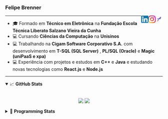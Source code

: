 <h3>Felipe Brenner</h3>

<a href="https://app.rocketseat.com.br/me/felipe-de-oliveira-brenner-conta-ignite" target="_blank" rel="nofollow"><img align="right" width="23rem" src="./assets/rocketseat.png" alt="Rocketseat: @felipe-de-oliveira-brenner-conta-ignite"/></a>
<a href="https://www.instagram.com/felipeobrenner/" target="_blank" rel="nofollow"><img align="right" width="23rem" src="./assets/instagram.png" alt="Instagram: @felipeobrenner"/></a>
<a href="https://www.linkedin.com/in/felipe-de-oliveira-brenner/" target="_blank" rel="nofollow"><img align="right" width="23rem" src="./assets/linkedin.png" alt="LinkedIn: @felipe-de-oliveira-brenner"/></a>

---

- 🎓 Formado em **Técnico em Eletrônica** na **Fundação Escola Técnica Liberato Salzano Vieira da Cunha**
- 💻 Cursando **Ciências da Computação** na **Unisinos**
- 💻 Trabalhando na **Cigam Software Corporativo S.A.** com desenvolvimento em **T-SQL (SQL Server)** , **PL/SQL (Oracle)** e **Magic (uniPaaS e xpa)**
- 💻 Experiência com projetos e estudos em **C++** e **Java** e estudando novas tecnologias como **React.js** e **Node.js**

---

<details open>
  <summary>📈 <b>GitHub Stats</b></summary>
  <br>
  <p align="center">
  <img src="https://github-readme-stats.vercel.app/api?username=felipebrenner&show_icons=true&theme=dark"/>
  <img src="https://github-readme-stats.vercel.app/api/top-langs/?username=felipebrenner&layout=compact&theme=dark">
  </p>

</details>

<details>
  <summary>🤖 <b>Programming Stats</b></summary>
  <br/>

  <!--START_SECTION:waka-->
**🐱 My Github Data** 

> 🏆 457 Contributions in the Year 2021
 > 
> 📦 113.5 kB Used in Github's Storage 
 > 
> 🚫 Not Opted to Hire
 > 
> 📜 19 Public Repositories 
 > 
> 🔑 0 Private Repositories  
 > 
**I'm a Night 🦉** 

```text
🌞 Morning    37 commits     ██░░░░░░░░░░░░░░░░░░░░░░░   8.24% 
🌆 Daytime    117 commits    ██████░░░░░░░░░░░░░░░░░░░   26.06% 
🌃 Evening    272 commits    ███████████████░░░░░░░░░░   60.58% 
🌙 Night      23 commits     █░░░░░░░░░░░░░░░░░░░░░░░░   5.12%

```
📅 **I'm Most Productive on Sunday** 

```text
Monday       73 commits     ████░░░░░░░░░░░░░░░░░░░░░   16.26% 
Tuesday      94 commits     █████░░░░░░░░░░░░░░░░░░░░   20.94% 
Wednesday    47 commits     ██░░░░░░░░░░░░░░░░░░░░░░░   10.47% 
Thursday     47 commits     ██░░░░░░░░░░░░░░░░░░░░░░░   10.47% 
Friday       27 commits     █░░░░░░░░░░░░░░░░░░░░░░░░   6.01% 
Saturday     58 commits     ███░░░░░░░░░░░░░░░░░░░░░░   12.92% 
Sunday       103 commits    █████░░░░░░░░░░░░░░░░░░░░   22.94%

```


📊 **This Week I Spent My Time On** 

```text
💬 Programming Languages: 
TypeScript               4 hrs 56 mins       ████████░░░░░░░░░░░░░░░░░   33.84% 
Markdown                 3 hrs 54 mins       ██████░░░░░░░░░░░░░░░░░░░   26.79% 
JavaScript               3 hrs 41 mins       ██████░░░░░░░░░░░░░░░░░░░   25.26% 
JSON                     1 hr 36 mins        ██░░░░░░░░░░░░░░░░░░░░░░░   10.98% 
Other                    20 mins             ░░░░░░░░░░░░░░░░░░░░░░░░░   2.36%

🔥 Editors: 
VS Code                  14 hrs 37 mins      █████████████████████████   100.0%

🐱‍💻 Projects: 
www_CGFrontEnd           4 hrs 47 mins       ████████░░░░░░░░░░░░░░░░░   32.82% 
www_CGFrontTemplate      3 hrs 50 mins       ██████░░░░░░░░░░░░░░░░░░░   26.3% 
ignite-reactjs-desafios  3 hrs 32 mins       ██████░░░░░░░░░░░░░░░░░░░   24.25% 
ignite-reactjs-dashgo    2 hrs 6 mins        ███░░░░░░░░░░░░░░░░░░░░░░   14.42% 
chapter-IV-desafio-02-upl14 mins             ░░░░░░░░░░░░░░░░░░░░░░░░░   1.65%

💻 Operating System: 
Linux                    13 hrs 33 mins      ███████████████████████░░   92.8% 
Windows                  1 hr 3 mins         █░░░░░░░░░░░░░░░░░░░░░░░░   7.2%

```

**I Mostly Code in TypeScript** 

```text
TypeScript               7 repos             █████████░░░░░░░░░░░░░░░░   38.89% 
Java                     3 repos             ████░░░░░░░░░░░░░░░░░░░░░   16.67% 
CSS                      2 repos             ██░░░░░░░░░░░░░░░░░░░░░░░   11.11% 
Assembly                 1 repo              █░░░░░░░░░░░░░░░░░░░░░░░░   5.56% 
HTML                     1 repo              █░░░░░░░░░░░░░░░░░░░░░░░░   5.56%

```



 Last Updated on 03/08/2021
<!--END_SECTION:waka-->
</details>
